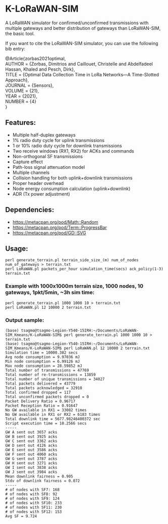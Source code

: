 # K-LoRaWAN-SIM
A LoRaWAN simulator for confirmed/unconfirmed transmissions with multiple gateways and better distribution of gateways than LoRaWAN-SIM, the basic tool.

If you want to cite the LoRaWAN-SIM simulator, you can use the following bib entry:

@Article{zorbas2021optimal,  
  AUTHOR = {Zorbas, Dimitrios and Caillouet, Christelle and Abdelfadeel Hassan, Khaled and Pesch, Dirk},  
  TITLE = {Optimal Data Collection Time in LoRa Networks—A Time-Slotted Approach},  
  JOURNAL = {Sensors},  
  VOLUME = {21},  
  YEAR = {2021},  
  NUMBER = {4}  
}

## Features:
- Multiple half-duplex gateways
- 1% radio duty cycle for uplink transmissions
- 1 or 10% radio duty cycle for downlink transmissions
- Two receive windows (RX1, RX2) for ACKs and commands
- Non-orthogonal SF transmissions
- Capture effect
- Path-loss signal attenuation model
- Multiple channels
- Collision handling for both uplink+downlink transmissions
- Proper header overhead
- Node energy consumption calculation (uplink+downlink)
- ADR (Tx power adjustment)

## Dependencies:
- https://metacpan.org/pod/Math::Random
- https://metacpan.org/pod/Term::ProgressBar
- https://metacpan.org/pod/GD::SVG

## Usage:
```
perl generate_terrain.pl terrain_side_size_(m) num_of_nodes num_of_gateways > terrain.txt
perl LoRaWAN.pl packets_per_hour simulation_time(secs) ack_policy(1-3) terrain.txt
```

### Example with 1000x1000m terrain size, 1000 nodes, 10 gateways, 1pkt/5min, ~3h sim time:
```
perl generate_terrain.pl 1000 1000 10 > terrain.txt
perl LoRaWAN.pl 12 10000 2 terrain.txt
```

### Output sample:  
```
(base) tsagmo@tsagmo-Legion-Y540-15IRH:~/Documents/LoRaWAN-SIM_Kmeans/K-LoRaWAN-SIM$ perl generate_terrain.pl 1000 1000 10 > terrain.txt
(base) tsagmo@tsagmo-Legion-Y540-15IRH:~/Documents/LoRaWAN-SIM_Kmeans/K-LoRaWAN-SIM$ perl LoRaWAN.pl 12 10000 2 terrain.txt
Simulation time = 10000.302 secs
Avg node consumption = 9.97036 mJ
Min node consumption = 6.99126 mJ
Max node consumption = 28.59852 mJ
Total number of transmissions = 47769
Total number of re-transmissions = 13859
Total number of unique transmissions = 34027
Total packets delivered = 43779
Total packets acknowledged = 32910
Total confirmed dropped = 117
Total unconfirmed packets dropped = 0
Packet Delivery Ratio = 0.96717
Packet Reception Ratio = 0.91647
No GW available in RX1 = 33082 times
No GW available in RX1 or RX2 = 6183 times
Total downlink time = 5677.98246400372 sec
Script execution time = 10.2566 secs
-----
GW A sent out 3657 acks
GW B sent out 3925 acks
GW C sent out 3362 acks
GW D sent out 4126 acks
GW E sent out 3586 acks
GW F sent out 4060 acks
GW G sent out 3787 acks
GW H sent out 3271 acks
GW I sent out 3838 acks
GW J sent out 3984 acks
Mean downlink fairness = 0.905
Stdv of downlink fairness = 0.072
-----
# of nodes with SF7: 168
# of nodes with SF8: 92
# of nodes with SF9: 124
# of nodes with SF10: 233
# of nodes with SF11: 230
# of nodes with SF12: 153
Avg SF = 9.724

